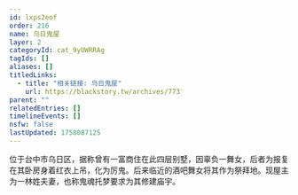 ```yaml
---
id: lxps2eof
order: 216
name: 乌日鬼屋
layer: 2
categoryId: cat_9yUWRRAg
tagIds: []
aliases: []
titledLinks:
  - title: "相关链接: 乌日鬼屋"
    url: https://blackstory.tw/archives/773
parent: ""
relatedEntries: []
timelineEvents: []
nsfw: false
lastUpdated: 1758087125
---
```


位于台中市乌日区，据称曾有一富商住在此四层别墅，因辜负一舞女，后者为报复在其卧房身着红衣上吊，化为厉鬼。后来临近的酒吧舞女将其作为祭拜地。现屋主为一林姓夫妻，也称鬼魂托梦要求为其修建庙宇。